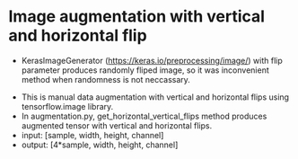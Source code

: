 # Image augmentation with vertical and horizontal flip 
- KerasImageGenerator (https://keras.io/preprocessing/image/) with flip parameter produces randomly fliped image, so it was inconvenient method when randomness is not neccassary.
* This is manual data augmentation with vertical and horizontal flips using tensorflow.image library.
* In augmentation.py, get_horizontal_vertical_flips method produces augmented tensor with vertical and horizontal flips. 
 * input: [sample, width, height, channel] 
 * output: [4*sample, width, height, channel]
